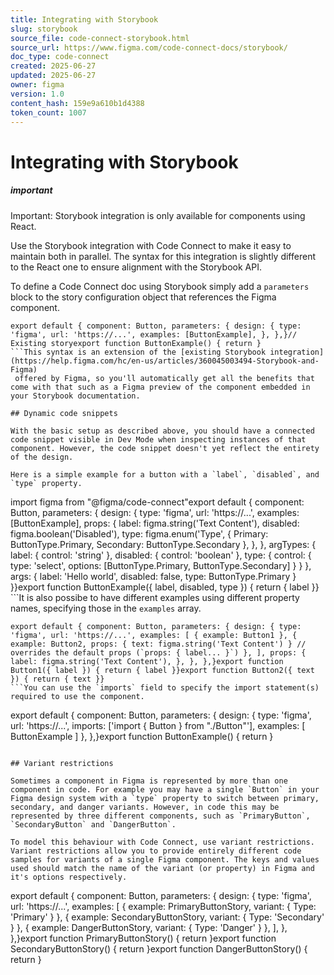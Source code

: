 ```yaml
---
title: Integrating with Storybook
slug: storybook
source_file: code-connect-storybook.html
source_url: https://www.figma.com/code-connect-docs/storybook/
doc_type: code-connect
created: 2025-06-27
updated: 2025-06-27
owner: figma
version: 1.0
content_hash: 159e9a610b1d4388
token_count: 1007
---
```

# Integrating with Storybook

##### important

Important: Storybook integration is only available for components using React.

Use the Storybook integration with Code Connect to make it easy to maintain both in parallel. The syntax for this integration is slightly different to the React one to ensure alignment with the Storybook API.

To define a Code Connect doc using Storybook simply add a `parameters` block to the story configuration object that references the Figma component.

```
export default { component: Button, parameters: { design: { type: 'figma', url: 'https://...', examples: [ButtonExample], }, },}// Existing storyexport function ButtonExample() { return }
```This syntax is an extension of the [existing Storybook integration](https://help.figma.com/hc/en-us/articles/360045003494-Storybook-and-Figma)
 offered by Figma, so you'll automatically get all the benefits that come with that such as a Figma preview of the component embedded in your Storybook documentation.

## Dynamic code snippets

With the basic setup as described above, you should have a connected code snippet visible in Dev Mode when inspecting instances of that component. However, the code snippet doesn't yet reflect the entirety of the design.

Here is a simple example for a button with a `label`, `disabled`, and `type` property.

```
import figma from "@figma/code-connect"export default { component: Button, parameters: { design: { type: 'figma', url: 'https://...', examples: [ButtonExample], props: { label: figma.string('Text Content'), disabled: figma.boolean('Disabled'), type: figma.enum('Type', { Primary: ButtonType.Primary, Secondary: ButtonType.Secondary }, }, }, argTypes: { label: { control: 'string' }, disabled: { control: 'boolean' }, type: { control: { type: 'select', options: [ButtonType.Primary, ButtonType.Secondary] } } }, args: { label: 'Hello world', disabled: false, type: ButtonType.Primary } }}export function ButtonExample({ label, disabled, type }) { return { label }}
```It is also possibe to have different examples using different property names, specifying those in the `examples` array.

```
export default { component: Button, parameters: { design: { type: 'figma', url: 'https://...', examples: [ { example: Button1 }, { example: Button2, props: { text: figma.string('Text Content') } // overrides the default props (`props: { label... }`) }, ], props: { label: figma.string('Text Content'), }, }, },}export function Button1({ label }) { return { label }}export function Button2({ text }) { return { text }}
```You can use the `imports` field to specify the import statement(s) required to use the component.

```
export default { component: Button, parameters: { design: { type: 'figma', url: 'https://...', imports: ['import { Button } from "./Button"'], examples: [ ButtonExample ] }, },}export function ButtonExample() { return }
```

## Variant restrictions

Sometimes a component in Figma is represented by more than one component in code. For example you may have a single `Button` in your Figma design system with a `type` property to switch between primary, secondary, and danger variants. However, in code this may be represented by three different components, such as `PrimaryButton`, `SecondaryButton` and `DangerButton`.

To model this behaviour with Code Connect, use variant restrictions. Variant restrictions allow you to provide entirely different code samples for variants of a single Figma component. The keys and values used should match the name of the variant (or property) in Figma and it's options respectively.

```
export default { component: Button, parameters: { design: { type: 'figma', url: 'https://...', examples: [ { example: PrimaryButtonStory, variant: { Type: 'Primary' } }, { example: SecondaryButtonStory, variant: { Type: 'Secondary' } }, { example: DangerButtonStory, variant: { Type: 'Danger' } }, ], }, },}export function PrimaryButtonStory() { return }export function SecondaryButtonStory() { return }export function DangerButtonStory() { return }
```